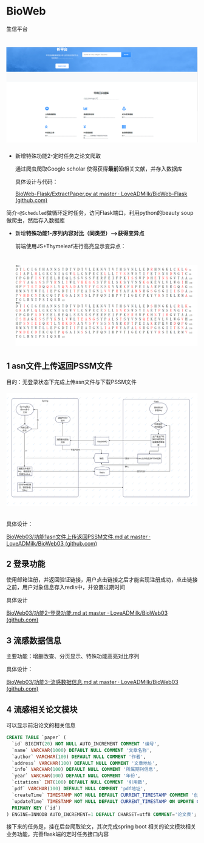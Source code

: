 # BioWeb

生信平台

# ![img](https://github.com/LoveADMilk/BioWeb03/blob/master/summary/image/index.PNG?raw=true)

- 新增特殊功能2-定时任务之论文爬取

    通过爬虫爬取Google scholar 使得获得**最前沿**相关文献，并存入数据库
    
    具体设计与代码：
    
    [BioWeb-Flask/ExtractPaper.py at master · LoveADMilk/BioWeb-Flask (github.com)](https://github.com/LoveADMilk/BioWeb-Flask/blob/master/ExtractPaper.py)

简介-`@Scheduled`做循环定时任务，访问Flask端口，利用python的beauty soup做爬虫，然后存入数据库

- 新增**特殊功能1-序列内容对比（同类型）-->获得变异点**

    前端使用JS+Thymeleaf进行高亮显示变异点：
    
    # ![img](https://github.com/LoveADMilk/BioWeb03/blob/master/summary/image/3-4.PNG?raw=true)


## 1 asn文件上传返回PSSM文件

目的：无登录状态下完成上传asn文件与下载PSSM文件

###### ![img](https://github.com/LoveADMilk/BioWeb03/blob/master/summary/image/asn%E6%96%87%E4%BB%B6%E8%BD%AC%E6%8D%A2%E4%B8%BAPSSM.PNG?raw=true)

具体设计：

[BioWeb03/功能1asn文件上传返回PSSM文件.md at master · LoveADMilk/BioWeb03 (github.com)](https://github.com/LoveADMilk/BioWeb03/blob/master/summary/功能1asn文件上传返回PSSM文件.md)

## 2 登录功能
使用邮箱注册，并返回验证链接，用户点击链接之后才能实现注册成功，点击链接之前，用户对象信息存入redis中，并设置过期时间

具体设计

[BioWeb03/功能2-登录功能.md at master · LoveADMilk/BioWeb03 (github.com)](https://github.com/LoveADMilk/BioWeb03/blob/master/summary/功能2-登录功能.md)



## 3 流感数据信息

主要功能：增删改查、分页显示、特殊功能高亮对比序列

具体设计：

[BioWeb03/功能3-流感数据信息.md at master · LoveADMilk/BioWeb03 (github.com)](https://github.com/LoveADMilk/BioWeb03/blob/master/summary/功能3-流感数据信息.md)


## 4 流感相关论文模块


可以显示前沿论文的相关信息

```sql
CREATE TABLE `paper` (
  `id` BIGINT(20) NOT NULL AUTO_INCREMENT COMMENT '编号',
  `name` VARCHAR(1000) DEFAULT NULL COMMENT '文章名称',
  `author` VARCHAR(100) DEFAULT NULL COMMENT '作者',
  `address` VARCHAR(100) DEFAULT NULL COMMENT '文章地址',
  `info` VARCHAR(100) DEFAULT NULL COMMENT '所属期刊信息',
  `year` VARCHAR(100) DEFAULT NULL COMMENT '年份',
  `citations` INT(100) DEFAULT NULL COMMENT '引用数',
  `pdf` VARCHAR(100) DEFAULT NULL COMMENT 'pdf地址',
  `createTime` TIMESTAMP NOT NULL DEFAULT CURRENT_TIMESTAMP COMMENT '创建时间',
  `updateTime` TIMESTAMP NOT NULL DEFAULT CURRENT_TIMESTAMP ON UPDATE CURRENT_TIMESTAMP COMMENT '更新时间',
  PRIMARY KEY (`id`)
) ENGINE=INNODB AUTO_INCREMENT=1 DEFAULT CHARSET=utf8 COMMENT='论文表';
```

接下来的任务是，挂在后台爬取论文，其次完成spring boot 相关的论文模块相关业务功能，完善flask端的定时任务接口内容
